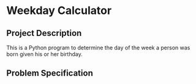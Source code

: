 # Weekday Calculator
## Project Description
This is a Python program to determine the day of the week a person was born given his or her birthday. 

## Problem Specification
